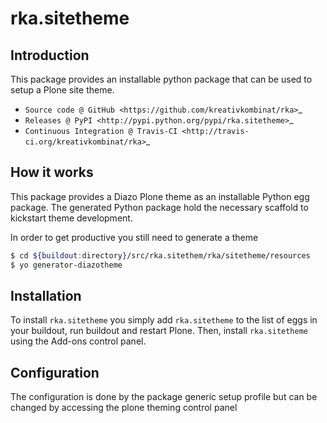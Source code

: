 # rka.sitetheme

## Introduction

This package provides an installable python package that can be used to setup
a Plone site theme.

* `Source code @ GitHub <https://github.com/kreativkombinat/rka>`_
* `Releases @ PyPI <http://pypi.python.org/pypi/rka.sitetheme>`_
* `Continuous Integration @ Travis-CI <http://travis-ci.org/kreativkombinat/rka>`_

## How it works

This package provides a Diazo Plone theme as an installable Python egg package.
The generated Python package hold the necessary scaffold to kickstart theme
development.

In order to get productive you still need to generate a theme

```bash
$ cd ${buildout:directory}/src/rka.sitethem/rka/sitetheme/resources
$ yo generator-diazotheme

```


## Installation

To install `rka.sitetheme` you simply add ``rka.sitetheme``
to the list of eggs in your buildout, run buildout and restart Plone.
Then, install `rka.sitetheme` using the Add-ons control panel.


## Configuration

The configuration is done by the package generic setup profile but can be changed by accessing the plone theming control panel

